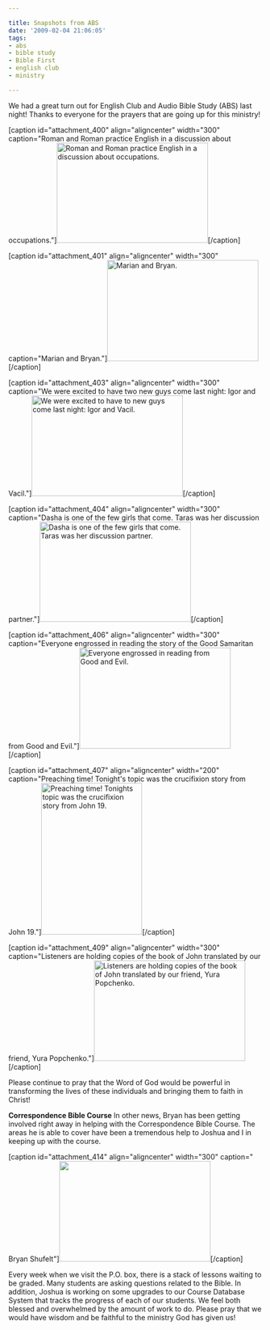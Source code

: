```yaml
---

title: Snapshots from ABS
date: '2009-02-04 21:06:05'
tags:
- abs
- bible study
- Bible First
- english club
- ministry

---
```


<div class="mceTemp mceIEcenter" style="text-align: left;">We had a great turn out for English Club and Audio Bible Study (ABS) last night! Thanks to everyone for the prayers that are going up for this ministry!</div>

[caption id="attachment_400" align="aligncenter" width="300" caption="Roman and Roman practice English in a discussion about occupations."]<a href="https://s3.amazonaws.com/content.ofreport.com/2009/02/dsc_4834.jpg"><img class="size-medium wp-image-400" title="dsc_4834" src="https://s3.amazonaws.com/content.ofreport.com/2009/02/dsc_4834-300x198.jpg" alt="Roman and Roman practice English in a discussion about occupations." width="300" height="198" /></a>[/caption]

[caption id="attachment_401" align="aligncenter" width="300" caption="Marian and Bryan."]<a href="https://s3.amazonaws.com/content.ofreport.com/2009/02/dsc_4835.jpg"><img class="size-medium wp-image-401" title="dsc_4835" src="https://s3.amazonaws.com/content.ofreport.com/2009/02/dsc_4835-300x200.jpg" alt="Marian and Bryan." width="300" height="200" /></a>[/caption]
<!--more-->
[caption id="attachment_403" align="aligncenter" width="300" caption="We were excited to have two new guys come last night: Igor and Vacil."]<a href="https://s3.amazonaws.com/content.ofreport.com/2009/02/dsc_4840.jpg"><img class="size-medium wp-image-403" title="dsc_4840" src="https://s3.amazonaws.com/content.ofreport.com/2009/02/dsc_4840-300x199.jpg" alt="We were excited to have to new guys come last night: Igor and Vacil." width="300" height="199" /></a>[/caption]

[caption id="attachment_404" align="aligncenter" width="300" caption="Dasha is one of the few girls that come. Taras was her discussion partner."]<a href="https://s3.amazonaws.com/content.ofreport.com/2009/02/dsc_4839.jpg"><img class="size-medium wp-image-404" title="dsc_4839" src="https://s3.amazonaws.com/content.ofreport.com/2009/02/dsc_4839-300x198.jpg" alt="Dasha is one of the few girls that come. Taras was her discussion partner." width="300" height="198" /></a>[/caption]

[caption id="attachment_406" align="aligncenter" width="300" caption="Everyone engrossed in reading the story of the Good Samaritan from Good and Evil."]<a href="https://s3.amazonaws.com/content.ofreport.com/2009/02/dsc_4842.jpg"><img class="size-medium wp-image-406" title="dsc_4842" src="https://s3.amazonaws.com/content.ofreport.com/2009/02/dsc_4842-300x200.jpg" alt="Everyone engrossed in reading from Good and Evil." width="300" height="200" /></a>[/caption]

[caption id="attachment_407" align="aligncenter" width="200" caption="Preaching time! Tonight&#39;s topic was the crucifixion story from John 19."]<a href="https://s3.amazonaws.com/content.ofreport.com/2009/02/dsc_4848.jpg"><img class="size-medium wp-image-407" title="dsc_4848" src="https://s3.amazonaws.com/content.ofreport.com/2009/02/dsc_4848-200x300.jpg" alt="Preaching time! Tonights topic was the crucifixion story from John 19." width="200" height="300" /></a>[/caption]

[caption id="attachment_409" align="aligncenter" width="300" caption="Listeners are holding copies of the book of John translated by our friend, Yura Popchenko."]<a href="https://s3.amazonaws.com/content.ofreport.com/2009/02/dsc_4845.jpg"><img class="size-medium wp-image-409" title="dsc_4845" src="https://s3.amazonaws.com/content.ofreport.com/2009/02/dsc_4845-300x199.jpg" alt="Listeners are holding copies of the book of John translated by our friend, Yura Popchenko." width="300" height="199" /></a>[/caption]

Please continue to pray that the Word of God would be powerful in transforming the lives of these individuals and bringing them to faith in Christ!

<strong>Correspondence Bible Course</strong>
In other news, Bryan has been getting involved right away in helping with the Correspondence Bible Course. The areas he is able to cover have been a tremendous help to Joshua and I in keeping up with the course.

[caption id="attachment_414" align="aligncenter" width="300" caption=" Bryan Shufelt"]<a href="https://s3.amazonaws.com/content.ofreport.com/2009/02/dsc_4804.jpg"><img class="size-medium wp-image-414" title="dsc_4804" src="https://s3.amazonaws.com/content.ofreport.com/2009/02/dsc_4804-300x199.jpg" alt=" " width="300" height="199" /></a>[/caption]

Every week when we visit the P.O. box, there is a stack of lessons waiting to be graded. Many students are asking questions related to the Bible. In addition, Joshua is working on some upgrades to our Course Database System that tracks the progress of each of our students. We feel both blessed and overwhelmed by the amount of work to do. Please pray that we would have wisdom and be faithful to the ministry God has given us!
